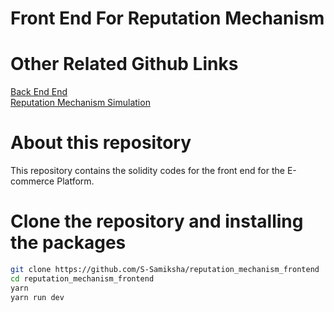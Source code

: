 # Front End For Reputation Mechanism

# Other Related Github Links
[Back End End](https://github.com/S-Samiksha/Reputation_Mechanism/tree/main) <br>
[Reputation Mechanism Simulation](https://github.com/S-Samiksha/Reputation_Mechanism_Simulations/tree/main) <br>

# About this repository 

This repository contains the solidity codes for the front end for the E-commerce Platform. 

# Clone the repository and installing the packages

```bash
git clone https://github.com/S-Samiksha/reputation_mechanism_frontend
cd reputation_mechanism_frontend
yarn 
yarn run dev
```
